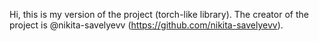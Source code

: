 Hi, this is my version of the project (torch-like library). The creator of the project is @nikita-savelyevv (https://github.com/nikita-savelyevv).
